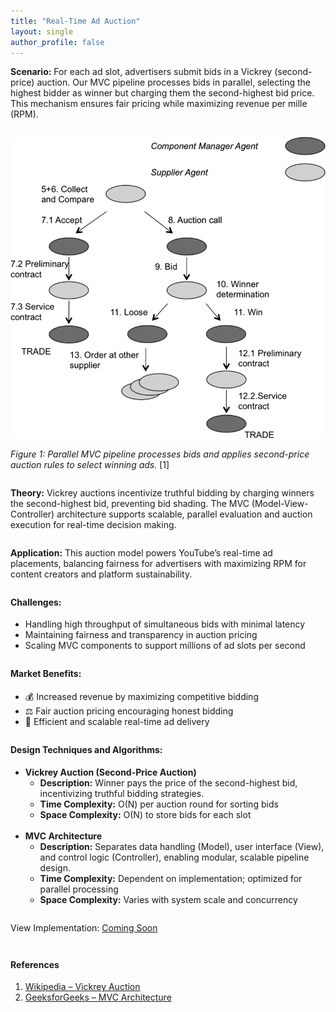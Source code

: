 ```yaml
---
title: "Real-Time Ad Auction"
layout: single
author_profile: false
---
```


<div class="justified" style="margin-bottom: 2em;">
  <strong>Scenario:</strong> For each ad slot, advertisers submit bids in a Vickrey (second-price) auction. Our MVC pipeline processes bids in parallel, selecting the highest bidder as winner but charging them the second-highest bid price. This mechanism ensures fair pricing while maximizing revenue per mille (RPM).
</div>

![Vickrey Auction MVC Pipeline](/assets/images/21.png)

<div class="justified" style="margin-bottom: 2em;">
  <em>Figure 1: Parallel MVC pipeline processes bids and applies second-price auction rules to select winning ads.</em> [1]
</div>

<div class="justified" style="margin-bottom: 2em;">
  <strong>Theory:</strong> Vickrey auctions incentivize truthful bidding by charging winners the second-highest bid, preventing bid shading. The MVC (Model-View-Controller) architecture supports scalable, parallel evaluation and auction execution for real-time decision making.
</div>

<div class="justified" style="margin-bottom: 2em;">
  <strong>Application:</strong> This auction model powers YouTube’s real-time ad placements, balancing fairness for advertisers with maximizing RPM for content creators and platform sustainability.
</div>

<h4 style="margin-top: 2em;">Challenges:</h4>
<ul style="margin-bottom: 2em;">
  <li>Handling high throughput of simultaneous bids with minimal latency</li>
  <li>Maintaining fairness and transparency in auction pricing</li>
  <li>Scaling MVC components to support millions of ad slots per second</li>
</ul>

<h4 style="margin-top: 2em;">Market Benefits:</h4>
<ul style="margin-bottom: 2em;">
  <li>💰 Increased revenue by maximizing competitive bidding</li>
  <li>⚖️ Fair auction pricing encouraging honest bidding</li>
  <li>🚀 Efficient and scalable real-time ad delivery</li>
</ul>

<h4 style="margin-top: 2em;">Design Techniques and Algorithms:</h4>
<ul style="margin-bottom: 2em;">
  <li><strong>Vickrey Auction (Second-Price Auction)</strong><br>
    <ul>
      <li><strong>Description:</strong> Winner pays the price of the second-highest bid, incentivizing truthful bidding strategies.</li>
      <li><strong>Time Complexity:</strong> O(N) per auction round for sorting bids</li>
      <li><strong>Space Complexity:</strong> O(N) to store bids for each slot</li>
    </ul>
  </li>
  <br>
  <li><strong>MVC Architecture</strong><br>
    <ul>
      <li><strong>Description:</strong> Separates data handling (Model), user interface (View), and control logic (Controller), enabling modular, scalable pipeline design.</li>
      <li><strong>Time Complexity:</strong> Dependent on implementation; optimized for parallel processing</li>
      <li><strong>Space Complexity:</strong> Varies with system scale and concurrency</li>
    </ul>
  </li>
</ul>

<p style="margin-top: 2em;">View Implementation: <a href="#" target="_blank">Coming Soon</a></p>

<h4 style="margin-top: 3em;">References</h4>
<ol style="margin-bottom: 3em;">
  <li><a href="https://en.wikipedia.org/wiki/Vickrey_auction" target="_blank">Wikipedia – Vickrey Auction</a></li>
  <li><a href="https://www.geeksforgeeks.org/model-view-controller-mvc-architecture/" target="_blank">GeeksforGeeks – MVC Architecture</a></li>
</ol>
